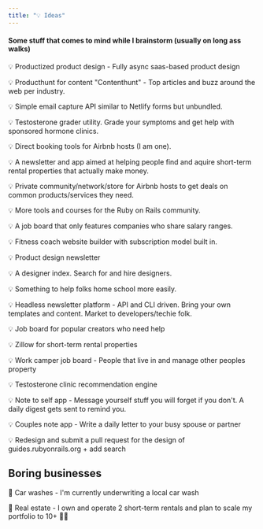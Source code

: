 ```yaml
---
title: "💡 Ideas"
---
```


#### Some stuff that comes to mind while I brainstorm (usually on long ass walks)

💡 Productized product design - Fully async saas-based product design

💡 Producthunt for content "Contenthunt" - Top articles and buzz around the web per industry.

💡 Simple email capture API similar to Netlify forms but unbundled.

💡 Testosterone grader utility. Grade your symptoms and get help with sponsored hormone clinics.

💡 Direct booking tools for Airbnb hosts (I am one).

💡 A newsletter and app aimed at helping people find and aquire short-term rental properties that actually make money.

💡 Private community/network/store for Airbnb hosts to get deals on common products/services they need.

💡 More tools and courses for the Ruby on Rails community.

💡 A job board that only features companies who share salary ranges.

💡 Fitness coach website builder with subscription model built in.

💡 Product design newsletter

💡 A designer index. Search for and hire designers.

💡 Something to help folks home school more easily.

💡 Headless newsletter platform - API and CLI driven. Bring your own templates and content. Market to developers/techie folk.

💡 Job board for popular creators who need help

💡 Zillow for short-term rental properties

💡 Work camper job board - People that live in and manage other peoples property

💡 Testosterone clinic recommendation engine

💡 Note to self app - Message yourself stuff you will forget if you don't. A daily digest gets sent to remind you.

💡 Couples note app - Write a daily letter to your busy spouse or partner

💡 Redesign and submit a pull request for the design of guides.rubyonrails.org + add search



## Boring businesses

🚙 Car washes - I'm currently underwriting a local car wash

🏡 Real estate - I own and operate 2 short-term rentals and plan to scale my portfolio to 10+ 🤷‍♂️
